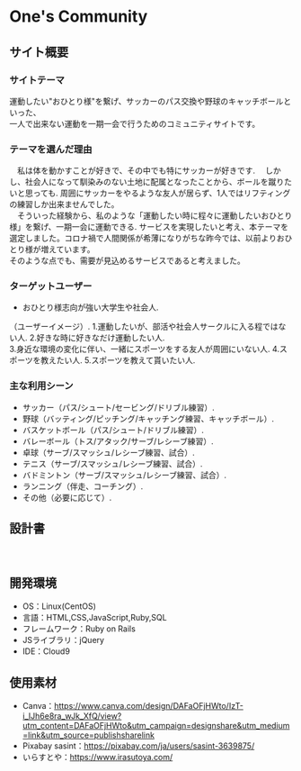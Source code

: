 # One's Community

## サイト概要

### サイトテーマ
運動したい"おひとり様"を繋げ、サッカーのパス交換や野球のキャッチボールといった、  
一人で出来ない運動を一期一会で行うためのコミュニティサイトです。  

### テーマを選んだ理由
　私は体を動かすことが好きで、その中でも特にサッカーが好きです.
　しかし、社会人になって馴染みのない土地に配属となったことから、ボールを蹴りたいと思っても. 
周囲にサッカーをやるような友人が居らず、1人ではリフティングの練習しか出来ませんでした。  
　そういった経験から、私のような「運動したい時に程々に運動したいおひとり様」を繋げ、一期一会に運動できる. 
サービスを実現したいと考え、本テーマを選定しました。コロナ禍で人間関係が希薄になりがちな昨今では、以前よりおひとり様が増えています。  
そのような点でも、需要が見込めるサービスであると考えました。  

### ターゲットユーザー
- おひとり様志向が強い大学生や社会人. 

（ユーザーイメージ）. 
1.運動したいが、部活や社会人サークルに入る程ではない人. 
2.好きな時に好きなだけ運動したい人.  
3.身近な環境の変化に伴い、一緒にスポーツをする友人が周囲にいない人. 
4.スポーツを教えたい人. 
5.スポーツを教えて貰いたい人. 

### 主な利用シーン
- サッカー（パス/シュート/セービング/ドリブル練習）.  
- 野球（バッティング/ピッチング/キャッチング練習、キャッチボール）. 
- バスケットボール（パス/シュート/ドリブル練習）. 
- バレーボール（トス/アタック/サーブ/レシーブ練習）. 
- 卓球（サーブ/スマッシュ/レシーブ練習、試合）. 
- テニス（サーブ/スマッシュ/レシーブ練習、試合）. 
- バドミントン（サーブ/スマッシュ/レシーブ練習、試合）.
- ランニング（伴走、コーチング）. 
- その他（必要に応じて）. 

## 設計書
　

## 開発環境
- OS：Linux(CentOS)
- 言語：HTML,CSS,JavaScript,Ruby,SQL
- フレームワーク：Ruby on Rails
- JSライブラリ：jQuery
- IDE：Cloud9

## 使用素材
- Canva：https://www.canva.com/design/DAFaOFjHWto/IzT-i_IJh6e8ra_wJk_XfQ/view?utm_content=DAFaOFjHWto&utm_campaign=designshare&utm_medium=link&utm_source=publishsharelink
- Pixabay sasint：https://pixabay.com/ja/users/sasint-3639875/
- いらすとや：https://www.irasutoya.com/